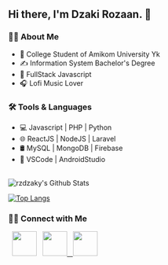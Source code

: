 <h2> Hi there, I'm Dzaki Rozaan. 👋</h2>

<h3> 👨‍💼 About Me </h3>

- 🏫 College Student of Amikom University Yk
- ✍️ Information System Bachelor's Degree
- 💼 FullStack Javascript
- 🎧 Lofi Music Lover 

<h3> 🛠 Tools & Languages </h3>

- 💻   Javascript | PHP | Python
- 🌐   ReactJS | NodeJS | Laravel
- 🛢    MySQL | MongoDB | Firebase 
- 🔧   VSCode | AndroidStudio  

<br>

<img align="center" src="https://github-readme-stats.vercel.app/api?username=rzdzaky&include_all_commits=true&count_private=true&show_icons=true&line_height=20&&theme=midnight-purple" alt="rzdzaky's Github Stats">

</br>

[![Top Langs](https://github-readme-stats.vercel.app/api/top-langs/?username=rzdzaky&layout=compact&&theme=midnight-purple)](https://github.com/rzdzaky?tab=repositories)

<h3> 🤝🏻 Connect with Me </h3>

<p align="left">  
  &nbsp; <a href="https://www.twitter.com/rzdzaky/" target="_blank"><img src="https://img.icons8.com/fluency/48/000000/twitter.png" width="50"/></a>  
  &nbsp; <a href="https://www.instagram.com/rzdzaky/" target="_blank"><img src="https://img.icons8.com/color/48/000000/instagram-new.png" width="50"/>
  &nbsp; <a href="mailto:dzakyrz25@gmail.com" target="_blank"><img src="https://img.icons8.com/color/48/000000/gmail-new.png" width="50"/></a>
</p>

